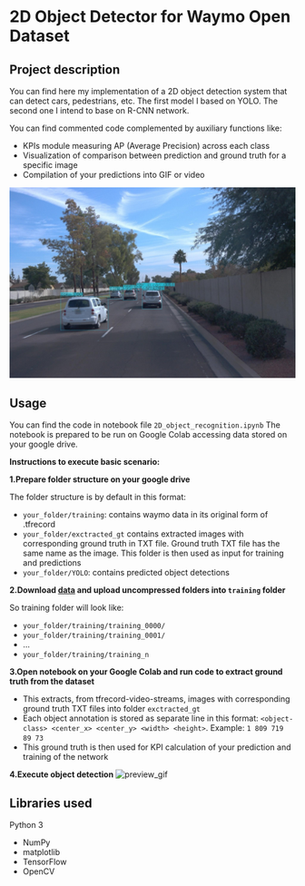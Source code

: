 # 2D Object Detector for Waymo Open Dataset

## Project description
You can find here my implementation of a 2D object detection system that can detect cars, pedestrians, etc.
The first model I based on YOLO.
The second one I intend to base on R-CNN network.

You can find commented code complemented by auxiliary functions like:
- KPIs module measuring AP (Average Precision) across each class
- Visualization of comparison between prediction and ground truth for a specific image
- Compilation of your predictions into GIF or video 

![preview_static](assets/preview_jpg.jpg)

## Usage
You can find the code in notebook file `2D_object_recognition.ipynb`
The notebook is prepared to be run on Google Colab accessing data stored on your google drive.

**Instructions to execute basic scenario:**

**1.Prepare folder structure on your google drive**

The folder structure is by default in this format:
- `your_folder/training`: contains waymo data in its original form of .tfrecord
- `your_folder/exctracted_gt` contains extracted images with corresponding ground truth in TXT file. Ground truth TXT file has the same name as the image. This folder is then used as input for training and predictions
- `your_folder/YOLO`: contains predicted object detections

**2.Download [data](https://waymo.com/open/) and upload uncompressed folders into `training` folder**

So training folder will look like:
- `your_folder/training/training_0000/`  
- `your_folder/training/training_0001/` 
- ...
- `your_folder/training/training_n`   

**3.Open notebook on your Google Colab and run code to extract ground truth from the dataset**
- This extracts, from tfrecord-video-streams, images with corresponding ground truth TXT files into folder `exctracted_gt`
- Each object annotation is stored as separate line in this format: `<object-class> <center_x> <center_y> <width> <height>`. Example: `1 809 719 89 73`
- This ground truth is then used for KPI calculation of your prediction and training of the network

**4.Execute object detection**
![preview_gif](assets/preview_gif.gif)

## Libraries used
Python 3
- NumPy
- matplotlib
- TensorFlow
- OpenCV
